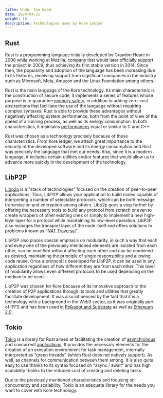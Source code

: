 ```yaml
---
title: Under the hood
date: 2024-04-25
weight: 16
description: Technologies used by Kore Ledger
---
```


## Rust
Rust is a programming language initially developed by Graydon Hoare in 2006 while working at Mozilla, company that would later officially support the project in 2009, thus achieving its first stable version in 2014. Since then, the popularity and adoption of the language has been increasing due to its features, receiving support from significant companies in the industry such as Microsoft, Meta, Amazon and the Linux Foundation among others.

Rust is the main language of the Kore technology. Its main characteristic is the construction of secure code, it implements a series of features whose purpose is to guarantee [memory safety](https://en.wikipedia.org/wiki/Memory_safety), in addition to adding zero-cost abstractions that facilitate the use of the language without requiring complex syntaxes. Rust is able to provide these advantages without negatively affecting system performance, both from the point of view of the speed of a running process, as well as its energy consumption. In both characteristics, it maintains [performances](https://haslab.github.io/SAFER/scp21.pdf) equal or similar to C and C++.

Rust was chosen as a technology precisely because of these characteristics. From Kore ledger, we attach great importance to the security of the developed software and its energy consumption and Rust was precisely the language that met our needs. Also, since it is a modern language, it includes certain utilities and/or features that would allow us to advance more quickly in the development of the technology.

## LibP2P
[Libp2p](https://libp2p.io/) is a "stack of technologies" focused on the creation of peer-to-peer applications. Thus, LibP2P allows your application to build nodes capable of interpreting a number of selectable protocols, which can be both message transmission and encryption among others. Libp2p goes a step further by offering the necessary tools to build any protocol from scratch or even to create wrappers of other existing ones or simply to implement a new high-level layer for a protocol while maintaining its low-level operation. LibP2P also manages the transport layer of the node itself and offers solutions to problems known as "[NAT Traversal](https://en.wikipedia.org/wiki/NAT_traversal)".

LibP2P also places special emphasis on modularity, in such a way that each and every one of the previously mentioned elements are isolated from each other, can be modified without affecting each other and can be combined as desired, maintaining the principle of single responsibility and allowing code reuse. Once a protocol is developed for LibP2P, it can be used in any application regardless of how different they are from each other. This level of modularity allows even different protocols to be used depending on the medium to be used.

LibP2P was chosen for Kore because of its innovative approach to the creation of P2P applications through its tools and utilities that greatly facilitate development. It was also influenced by the fact that it is a technology with a background in the Web3 sector, as it was originally part of IPFS and has been used in [Polkadot and Substrate](https://www.parity.io/blog) as well as [Ethereum 2.0](https://ethereum.org/es/developers/docs/networking-layer/).

## Tokio
[Tokio](https://tokio.rs/#tk-lib-tokio) is a library for Rust aimed at facilitating the creation of [asynchronous](https://rust-lang.github.io/async-book/01_getting_started/01_chapter.html) and concurrent [applications](https://doc.rust-lang.org/book/ch16-00-concurrency.html#:~:text=Concurrent%20programming%2C%20where%20different%20parts%20of%20a%20program%20execute%20independently). It provides the necessary elements for the creation of an execution environment for task management, internally interpreted as "green threads" (which Rust does not natively support). As well, as channels for communication between them among. It is also quite easy to use thanks to its syntax focused on "async / await" and has high scalability thanks to the reduced cost of creating and deleting tasks.

Due to the previously mentioned characteristics and focusing on concurrency and scalability, Tokio is an adequate library for the needs you want to cover with Kore technology.